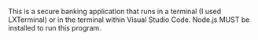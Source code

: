 This is a secure banking application that runs in a terminal (I used LXTerminal) or in the terminal within Visual Studio Code. Node.js MUST be installed to run this program.
